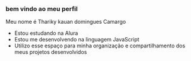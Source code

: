 ### bem vindo ao meu perfil
Meu nome é Thariky kauan domingues Camargo

- Estou estudando na Alura
- Estou me desenvolvendo na linguagem JavaScript
- Utilizo esse espaço para minha organização e compartilhamento dos meus projetos desenvolvidos

  


